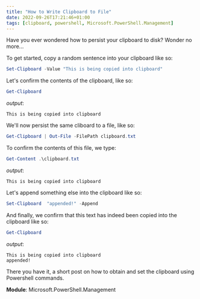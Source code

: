 ```yaml
---
title: "How to Write Clipboard to File"
date: 2022-09-26T17:21:46+01:00
tags: [clipboard, powershell, Microsoft.PowerShell.Management]
---
```


Have you ever wondered how to persist your clipboard to disk?  Wonder no more...

To get started, copy a random sentence into your clipboard like so:

```powershell
Set-Clipboard -Value "This is being copied into clipboard"
```

Let's confirm the contents of the clipboard, like so:

```powershell
Get-Clipboard
```

_output_:
```
This is being copied into clipboard
```

We'll now persist the same cliboard to a file, like so:

```powershell
Get-Clipboard | Out-File -FilePath clipboard.txt
```

To confirm the contents of this file, we type:

```powershell
Get-Content .\clipboard.txt
```

_output_:
```
This is being copied into clipboard
```

Let's append something else into the clipboard like so:

```powershell
Set-Clipboard  "appended!" -Append
```

And finally, we confirm that this text has indeed been copied into the clipboard like so:

```powershell
Get-Clipboard
```

_output_:

```
This is being copied into clipboard
appended!
```

There you have it, a short post on how to obtain and set the clipboard using Powershell commands.

**Module**: Microsoft.PowerShell.Management